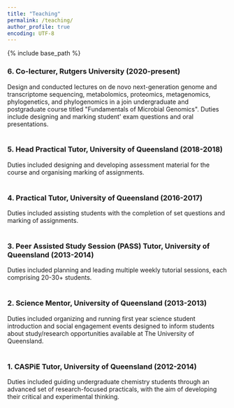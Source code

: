 ```yaml
---
title: "Teaching"
permalink: /teaching/
author_profile: true
encoding: UTF-8
---
```


{% include base_path %}

<style>
ul {
  list-style-type: none;
}
</style>

### 6\. Co-lecturer, Rutgers University (2020-present)
Design and conducted lectures on de novo next-generation genome and transcriptome sequencing, metabolomics, proteomics, metagenomics, phylogenetics, and phylogenomics in a join undergraduate and postgraduate course titled "Fundamentals of Microbial Genomics". Duties include designing and marking student' exam questions and oral presentations.
<br/><br/>
### 5\. Head Practical Tutor, University of Queensland (2018-2018)
Duties included designing and developing assessment material for the course and organising marking of assignments.
<br/><br/>
### 4\. Practical Tutor, University of Queensland (2016-2017)
Duties included assisting students with the completion of set questions and marking of assignments.
<br/><br/>
### 3\. Peer Assisted Study Session (PASS) Tutor, University of Queensland (2013-2014)
Duties included planning and leading multiple weekly tutorial sessions, each comprising 20-30+ students.
<br/><br/>
### 2\. Science Mentor, University of Queensland (2013-2013)
Duties included organizing and running first year science student introduction and social engagement events designed to inform students about study/research opportunities available at The University of Queensland.
<br/><br/>
### 1\. CASPiE Tutor, University of Queensland (2012-2014)
Duties included guiding undergraduate chemistry students through an advanced set of research-focused practicals, with the aim of developing their critical and experimental thinking.
<br/><br/>

